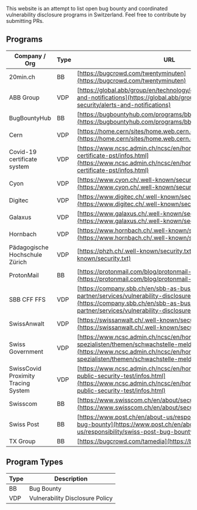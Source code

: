 This website is an attempt to list open bug bounty and coordinated vulnerability disclosure programs in Switzerland. Feel free to contribute by submitting PRs.

## Programs

Company / Org | Type          | URL          | Notes / Comments
------------- | ------------- | ------------ | -------------
20min.ch | BB | [https://bugcrowd.com/twentyminuten](https://bugcrowd.com/twentyminuten) |
ABB Group | VDP | [https://global.abb/group/en/technology/cyber-security/alerts-and-notifications](https://global.abb/group/en/technology/cyber-security/alerts-and-notifications) |
BugBountyHub | BB | [https://bugbountyhub.com/programs/bbh](https://bugbountyhub.com/programs/bbh) |
Cern | VDP | [https://home.cern/sites/home.web.cern.ch/files/security.txt](https://home.cern/sites/home.web.cern.ch/files/security.txt) |
Covid-19 certificate system | VDP | [https://www.ncsc.admin.ch/ncsc/en/home/dokumentation/covid-certificate-pst/infos.html](https://www.ncsc.admin.ch/ncsc/en/home/dokumentation/covid-certificate-pst/infos.html) |
Cyon | VDP | [https://www.cyon.ch/.well-known/security.txt](https://www.cyon.ch/.well-known/security.txt) |
Digitec | VDP | [https://www.digitec.ch/.well-known/security.txt](https://www.digitec.ch/.well-known/security.txt) |
Galaxus | VDP | [https://www.galaxus.ch/.well-known/security.txt](https://www.galaxus.ch/.well-known/security.txt) |
Hornbach | VDP | [https://www.hornbach.ch/.well-known/security.txt](https://www.hornbach.ch/.well-known/security.txt) |
Pädagogische Hochschule Zürich | VDP | [https://phzh.ch/.well-known/security.txt](https://phzh.ch/.well-known/security.txt) |
ProtonMail | BB | [https://protonmail.com/blog/protonmail-bug-bounty-program/](https://protonmail.com/blog/protonmail-bug-bounty-program/) |
SBB CFF FFS | VDP | [https://company.sbb.ch/en/sbb-as-business-partner/services/vulnerability-disclosure-policy.html](https://company.sbb.ch/en/sbb-as-business-partner/services/vulnerability-disclosure-policy.html) |
SwissAnwalt | VDP | [https://swissanwalt.ch/.well-known/security.txt](https://swissanwalt.ch/.well-known/security.txt) |
Swiss Government | VDP | [https://www.ncsc.admin.ch/ncsc/en/home/infos-fuer/infos-it-spezialisten/themen/schwachstelle-melden.html](https://www.ncsc.admin.ch/ncsc/en/home/infos-fuer/infos-it-spezialisten/themen/schwachstelle-melden.html) |
SwissCovid Proximity Tracing System | VDP | [https://www.ncsc.admin.ch/ncsc/en/home/dokumentation/covid-public-security-test/infos.html](https://www.ncsc.admin.ch/ncsc/en/home/dokumentation/covid-public-security-test/infos.html) |
Swisscom | BB | [https://www.swisscom.ch/en/about/security/bug-bounty.html](https://www.swisscom.ch/en/about/security/bug-bounty.html) |
Swiss Post | BB | [https://www.post.ch/en/about-us/responsibility/swiss-post-bug-bounty](https://www.post.ch/en/about-us/responsibility/swiss-post-bug-bounty) |
TX Group | BB | [https://bugcrowd.com/tamedia](https://bugcrowd.com/tamedia) |


## Program Types

Type | Description
---- | -----------
BB   | Bug Bounty
VDP  | Vulnerability Disclosure Policy
